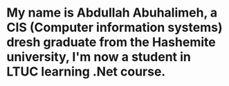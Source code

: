 # My name is Abdullah Abuhalimeh, a CIS (Computer information systems) dresh graduate from the Hashemite university, I'm now a student in LTUC learning .Net course.
